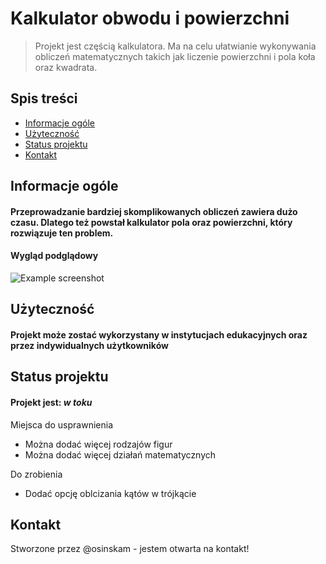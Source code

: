 # Kalkulator obwodu i powierzchni
> Projekt jest częścią kalkulatora. Ma na celu ułatwianie wykonywania obliczeń matematycznych takich jak liczenie powierzchni i pola koła oraz kwadrata.

## Spis treści
* [Informacje ogóle](#informacje-ogólne)
* [Użyteczność](#użyteczność)
* [Status projektu](#status-projektu)
* [Kontakt](#kontakt)


## Informacje ogóle
#### Przeprowadzanie bardziej skomplikowanych obliczeń zawiera dużo czasu. Dlatego też powstał kalkulator pola oraz powierzchni, który rozwiązuje ten problem.
<!-- You don't have to answer all the questions - just the ones relevant to your project. -->


#### Wygląd podglądowy
![Example screenshot](https://iv.pl/images/5924336965cb1e1fc2bcc84984570dcb.png)
<!-- If you have screenshots you'd like to share, include them here. -->


## Użyteczność
#### Projekt może zostać wykorzystany w instytucjach edukacyjnych oraz przez indywidualnych użytkowników



## Status projektu
#### Projekt jest: _w toku_ 


Miejsca do usprawnienia
- Można dodać więcej rodzajów figur
- Można dodać więcej działań matematycznych

Do zrobienia
- Dodać opcję oblcizania kątów w trójkącie


## Kontakt
Stworzone przez @osinskam - jestem otwarta na kontakt!

